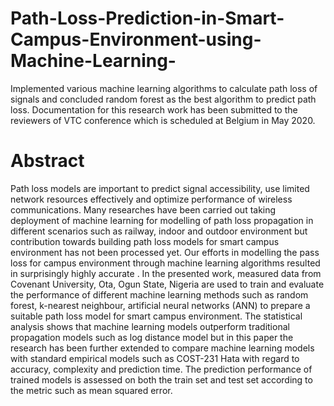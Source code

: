 # Path-Loss-Prediction-in-Smart-Campus-Environment-using-Machine-Learning-

Implemented various machine learning algorithms to calculate path loss of signals and concluded random forest as the best algorithm to predict path loss. Documentation for this research work has been submitted to the reviewers of VTC conference which is scheduled at Belgium in May 2020.

# Abstract

Path loss models are important to predict signal accessibility, use limited network resources effectively and optimize performance of wireless communications. Many researches have been carried out taking deployment of machine learning for modelling of path loss propagation in different scenarios such as railway, indoor and outdoor environment but contribution towards building path loss models for smart campus environment has not been processed yet. Our efforts in modelling the pass loss for campus environment through machine learning algorithms resulted in surprisingly highly accurate . In the presented work, measured data from Covenant University, Ota, Ogun State, Nigeria are used to train and evaluate the performance of different machine learning methods such as random forest, k-nearest neighbour, artificial neural networks (ANN) to prepare a suitable path loss model for smart campus environment. The statistical analysis shows that machine learning models outperform traditional propagation models such as log distance model but in this paper the research has been further extended to compare machine learning models with standard empirical models such as COST-231 Hata with regard to accuracy, complexity and prediction time. The prediction performance of trained models is assessed on both the train set and test set according to the metric such as mean squared error.
